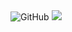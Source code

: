 <img alt="GitHub" src="https://img.shields.io/badge/dynamic/json?logo=github&label=Followers&labelColor=282c34&color=181717&query=%24.data.totalSubs&url=https%3A%2F%2Fapi.spencerwoo.com%2Fsubstats%2F%3Fsource%3Dgithub%26queryKey%3DDikhiAchmad&longCache=true"/>
<img src="https://komarev.com/ghpvc/?username=DikhiAchmad&label=visitors" />
